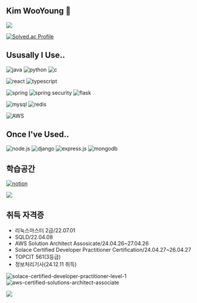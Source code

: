 ## Kim WooYoung 👋
<img src="https://capsule-render.vercel.app/api?type=waving&color=e68327&height=150&section=header" />

[![Solved.ac Profile](http://mazassumnida.wtf/api/generate_badge?boj=kwy1379)](https://solved.ac/kwy1379)
<!--[![Top Langs](https://github-readme-stats.vercel.app/api/top-langs/?username=ajou20658)](https://github.com/anuraghazra/github-readme-stats)
-->
## Ususally I Use..
![java](https://img.shields.io/badge/Java-ED8B00?style=for-the-badge&logo=openjdk&logoColor=white)
![python](https://img.shields.io/badge/Python-3776AB?style=for-the-badge&logo=python&logoColor=white)
![c](https://img.shields.io/badge/C-00599C?style=for-the-badge&logo=c&logoColor=white)


![react](https://img.shields.io/badge/React-20232A?style=for-the-badge&logo=react&logoColor=61DAFB)
![typescript](https://img.shields.io/badge/TypeScript-3178C6?style=for-the-badge&logo=typescript&logoColor=3178C6)


![spring](https://img.shields.io/badge/Spring-6DB33F?style=for-the-badge&logo=spring&logoColor=white)
![spring security](https://img.shields.io/badge/Spring_Security-6DB33F?style=for-the-badge&logo=Spring-Security&logoColor=white)
![flask](https://img.shields.io/badge/Flask-000000?style=for-the-badge&logo=flask&logoColor=white)

![mysql](https://img.shields.io/badge/MySQL-00000F?style=for-the-badge&logo=mysql&logoColor=white)
![redis](https://img.shields.io/badge/redis-%23DD0031.svg?&style=for-the-badge&logo=redis&logoColor=white)

![AWS](https://img.shields.io/badge/AWS-%23FF9900.svg?style=for-the-badge&logo=amazon-aws&logoColor=white)

## Once I've Used..
![node.js](https://img.shields.io/badge/Node.js-43853D?style=for-the-badge&logo=node.js&logoColor=white)
![django](https://img.shields.io/badge/Django-092E20?style=for-the-badge&logo=django&logoColor=white)
![express.js](https://img.shields.io/badge/Express.js-404D59?style=for-the-badge)
![mongodb](https://img.shields.io/badge/MongoDB-4EA94B?style=for-the-badge&logo=mongodb&logoColor=white)

## 학습공간
[![notion](https://img.shields.io/badge/Notion-000000?style=for-the-badge&logo=notion&logoColor=white)](https://www.notion.so/23-9503e52979e2444e9f04832761b8d029?pvs=12)

<a href="https://velog.io/@gwangbu/posts"><img src="https://img.shields.io/badge/Tech%20Blog-11B48A?style=flat-square&logo=Vimeo&logoColor=white&link=https://velog.io/@gwangbu/posts"/></a>

## 취득 자격증
* 리눅스마스터 2급/22.07.01
* SQLD/22.04.08
* AWS Solution Architect Assosicate/24.04.26~27.04.26
* Solace Certified Developer Practitioner Certification/24.04.27~26.04.27
* TOPCIT 561(3등급)
* 정보처리기사(24.12.11 취득)

![solace-certified-developer-practitioner-level-1](https://github.com/ajou20658/ajou20658/assets/48721887/ada7a65e-9352-4c7a-8069-ac8e580bdfa9)
![aws-certified-solutions-architect-associate](https://github.com/ajou20658/ajou20658/assets/48721887/3d5cd7a4-0e93-40f8-bd38-fe7f158ed830)

<!--
**ajou20658/ajou20658** is a ✨ _special_ ✨ repository because its `README.md` (this file) appears on your GitHub profile.

Here are some ideas to get you started:

- 🔭 I’m currently working on ...
- 🌱 I’m currently learning ...
- 👯 I’m looking to collaborate on ...
- 🤔 I’m looking for help with ...
- 💬 Ask me about ...
- 📫 How to reach me: ...
- 😄 Pronouns: ...
- ⚡ Fun fact: ...
-->

<img src="https://capsule-render.vercel.app/api?type=waving&color=e68327&height=150&section=footer" />
